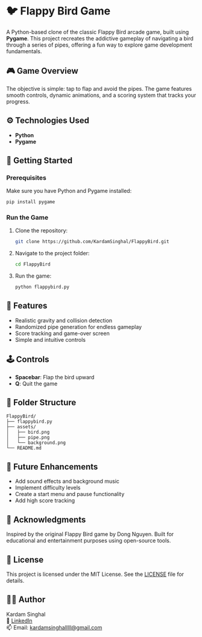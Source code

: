 # 🐦 Flappy Bird Game

A Python-based clone of the classic Flappy Bird arcade game, built using **Pygame**. This project recreates the addictive gameplay of navigating a bird through a series of pipes, offering a fun way to explore game development fundamentals.

## 🎮 Game Overview

The objective is simple: tap to flap and avoid the pipes. The game features smooth controls, dynamic animations, and a scoring system that tracks your progress.

## ⚙️ Technologies Used

- **Python**
- **Pygame**

## 🚀 Getting Started

### Prerequisites

Make sure you have Python and Pygame installed:

```bash
pip install pygame
```

### Run the Game

1. Clone the repository:
   ```bash
   git clone https://github.com/KardamSinghal/FlappyBird.git
   ```
2. Navigate to the project folder:
   ```bash
   cd FlappyBird
   ```
3. Run the game:
   ```bash
   python flappybird.py
   ```

## 🎯 Features

- Realistic gravity and collision detection
- Randomized pipe generation for endless gameplay
- Score tracking and game-over screen
- Simple and intuitive controls

## 🕹️ Controls

- **Spacebar**: Flap the bird upward
- **Q**: Quit the game

## 📂 Folder Structure

```
FlappyBird/
├── flappybird.py
├── assets/
│   ├── bird.png
│   ├── pipe.png
│   └── background.png
└── README.md
```

## 📌 Future Enhancements

- Add sound effects and background music
- Implement difficulty levels
- Create a start menu and pause functionality
- Add high score tracking

## 🙌 Acknowledgments

Inspired by the original Flappy Bird game by Dong Nguyen. Built for educational and entertainment purposes using open-source tools.


## 📜 License

This project is licensed under the MIT License. See the [LICENSE](LICENSE) file for details.

## 🙋‍♂️ Author

Kardam Singhal  
🔗 [LinkedIn](https://www.linkedin.com/in/kardamsinghal)  
📫 Email: kardamsinghalllll@gmail.com
